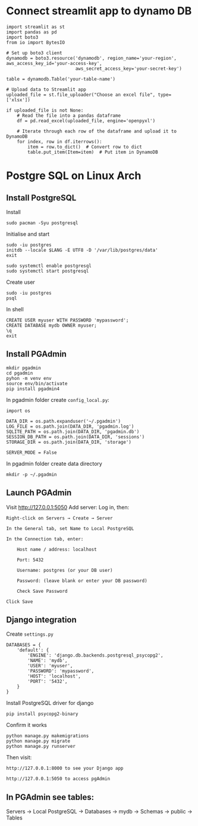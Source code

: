 # Connect streamlit app to dynamo DB
```
import streamlit as st
import pandas as pd
import boto3
from io import BytesIO

# Set up boto3 client
dynamodb = boto3.resource('dynamodb', region_name='your-region', aws_access_key_id='your-access-key',
                          aws_secret_access_key='your-secret-key')

table = dynamodb.Table('your-table-name')

# Upload data to Streamlit app
uploaded_file = st.file_uploader("Choose an excel file", type=['xlsx'])

if uploaded_file is not None:
    # Read the file into a pandas dataframe
    df = pd.read_excel(uploaded_file, engine='openpyxl')

    # Iterate through each row of the dataframe and upload it to DynamoDB
    for index, row in df.iterrows():
        item = row.to_dict()  # Convert row to dict
        table.put_item(Item=item)  # Put item in DynamoDB

```

# Postgre SQL on Linux Arch

## Install PostgreSQL
Install
```
sudo pacman -Syu postgresql
```


Initialise and start
```
sudo -iu postgres
initdb --locale $LANG -E UTF8 -D '/var/lib/postgres/data'
exit

sudo systemctl enable postgresql
sudo systemctl start postgresql
```

Create user
```
sudo -iu postgres
psql
```
In shell
```
CREATE USER myuser WITH PASSWORD 'mypassword';
CREATE DATABASE mydb OWNER myuser;
\q
exit
```

## Install PGAdmin
```
mkdir pgadmin
cd pgadmin
pyhon -m venv env
source env/bin/activate
pip install pgadmin4
```

In pgadmin folder create ```config_local.py```:
```
import os

DATA_DIR = os.path.expanduser('~/.pgadmin')
LOG_FILE = os.path.join(DATA_DIR, 'pgadmin.log')
SQLITE_PATH = os.path.join(DATA_DIR, 'pgadmin.db')
SESSION_DB_PATH = os.path.join(DATA_DIR, 'sessions')
STORAGE_DIR = os.path.join(DATA_DIR, 'storage')

SERVER_MODE = False
```

In pgadmin folder create data directory
```
mkdir -p ~/.pgadmin
```

## Launch PGAdmin
Visit http://127.0.0.1:5050
Add server:
Log in, then:

    Right-click on Servers → Create → Server

    In the General tab, set Name to Local PostgreSQL

    In the Connection tab, enter:

        Host name / address: localhost

        Port: 5432

        Username: postgres (or your DB user)

        Password: (leave blank or enter your DB password)

        Check Save Password

    Click Save

## Django integration
Create ```settings.py```
```
DATABASES = {
    'default': {
        'ENGINE': 'django.db.backends.postgresql_psycopg2',
        'NAME': 'mydb',
        'USER': 'myuser',
        'PASSWORD': 'mypassword',
        'HOST': 'localhost',
        'PORT': '5432',
    }
}
```

Install PostgreSQL driver for django
```
pip install psycopg2-binary
```

Confirm it works
```
python manage.py makemigrations
python manage.py migrate
python manage.py runserver
```



Then visit:

    http://127.0.0.1:8000 to see your Django app

    http://127.0.0.1:5050 to access pgAdmin

## In PGAdmin see tables:
Servers → Local PostgreSQL → Databases → mydb → Schemas → public → Tables
